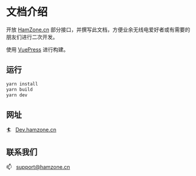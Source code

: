 # 文档介绍

开放 [HamZone.cn](https://bbs.hamZone.cn) 部分接口，并撰写此文档，方便业余无线电爱好者或有需要的朋友们进行二次开发。  

使用 [VuePress](https://vuepress.vuejs.org/zh/) 进行构建。

## 运行

```bash
yarn install
yarn build
yarn dev
``` 
## 网址
:surfer: &nbsp; [Dev.hamzone.cn](https://dev.hamzone.cn)  

## 联系我们
:mailbox: &nbsp; [support@hamzone.cn](support@hamzone.cn)   